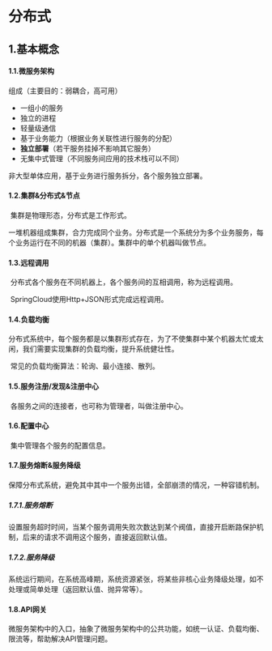 # 分布式

## 1.基本概念

#### 1.1.微服务架构

组成（主要目的：弱耦合，高可用）

- 一组小的服务
- 独立的进程
- 轻量级通信
- 基于业务能力（根据业务关联性进行服务的分配）
- **独立部署**（若干服务挂掉不影响其它服务）
- 无集中式管理（不同服务间应用的技术栈可以不同）

非大型单体应用，基于业务进行服务拆分，各个服务独立部署。

#### 1.2.集群&分布式&节点

​	集群是物理形态，分布式是工作形式。

​	一堆机器组成集群，合力完成同个业务。分布式是一个系统分为多个业务服务，每个业务运行在不同的机器（集群）。集群中的单个机器叫做节点。

#### 1.3.远程调用

​	分布式各个服务在不同机器上，各个服务间的互相调用，称为远程调用。

​	SpringCloud使用Http+JSON形式完成远程调用。

#### 1.4.负载均衡

​	分布式系统中，每个服务都是以集群形式存在，为了不使集群中某个机器太忙或太闲，我们需要实现集群的负载均衡，提升系统健壮性。

​	常见的负载均衡算法：轮询、最小连接、散列。

#### 1.5.服务注册/发现&注册中心

​	各服务之间的连接者，也可称为管理者，叫做注册中心。

#### 1.6.配置中心

​	集中管理各个服务的配置信息。

#### 1.7.服务熔断&服务降级

​	保障分布式系统，避免其中其中一个服务出错，全部崩溃的情况，一种容错机制。

##### 1.7.1.服务熔断

​	设置服务超时时间，当某个服务调用失败次数达到某个阀值，直接开启断路保护机制，后来的请求不调用这个服务，直接返回默认值。

##### 1.7.2.服务降级

​		系统运行期间，在系统高峰期，系统资源紧张，将某些非核心业务降级处理，如不处理或简单处理（返回默认值、抛异常等）。

#### 1.8.API网关

​	微服务架构中的入口，抽象了微服务架构中的公共功能，如统一认证、负载均衡、限流等，帮助解决API管理问题。
